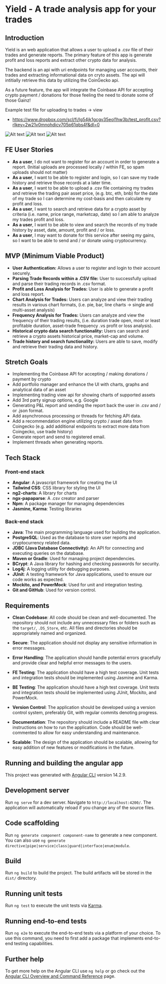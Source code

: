 # Yield - A trade analysis app for your trades

## Introduction

Yield is an web application that allows a user to upload a .csv file of their trades and generate reports. The primary feature of this app is generate profit
and loss reports and extract other crypto data for analysis.

The backend is an api with uri endpoints for managing user accounts, their trades and extracting informational data on cryto assets. The api will intitially
retrieve this data by utilizing the CoinGecko api.

As a future feature, the app will integrate the Coinbase API for accepting crypto payment / donations for those feeling the need to donate some of those Gainz!

Example test file for uploading to trades -> view 
- https://www.dropbox.com/scl/fi/lg54jk1gcgv35eol1hw3b/test_profit.csv?rlkey=2w21v0mnohdicv705p61qbs4f&dl=0

![Alt text](yield-ss1-1.PNG) ![Alt text](yield-ss2-1.PNG) ![Alt text](yield-ss3.PNG)

## FE User Stories

- **As a user**, I do not want to register for an account in order to generate a report. (Initial uploads are processed locally / within FE, so spam uploads
  should not matter)
- **As a user**, I want to be able to register and login, so I can save my trade history and retrieve those records at a later time.
- **As a user**, I want to be able to upload a .csv file containing my trades and retrieve the trading pair asset price, (e.g. btc, eth, bnb) for the date of my
  trade so I can determine my cost-basis and then calculate my profit and loss.
- **As a user**, I want to search and retrieve data for a crypto asset by criteria (i.e. name, price range, marketcap, date) so I am able to analyze my trades
  profit and loss.
- **As a user**, I want to be able to view and search the records of my trade history by asset, date, amount, profit and / or loss.
- **As a user**, I may want to donate for this service after seeing my gains, so I want to be able to send and / or donate using cryptocurrency.

## MVP (Minimum Viable Product)

- **User Authentication:** Allows a user to register and login to their account securely.
- **Parsing Trade Records within a .CSV file:** User to successfully upload and parse their trading records in .csv format.
- **Profit and Loss Analysis for Trades:** User is able to generate a profit and loss report.
- **Chart Analysis for Trades:** Users can analyze and view their trading results in various chart formats, (i.e. pie, bar, line charts -> single and
  multi-asset analysis)
- **Frequency Analysis for Trades:** Users can analyze and view the frequency of their trading results, (i.e. duration trade open, most or least profitable
  duration, asset-trade frequency .vs profit or loss analysis).
- **Historical crypto data search functionality:** Users can search and retrieve a crypto assets historical price, market-cap and volume.
- **Trade history and search functionality:** Users are able to save, modify and retrieve their trading data and history.

<!-- - User can register and login to their account and securely authenticate by jwt-token authentication
- User can parse a .csv file of their trade history and view its details in a table
- User can save, view and modify their trade history details shown within a table
- User can select header columns that will identify each column, (i.e. buy date, sell date, buy qty, sell qty, buy value, sell value, buy fee, sell) fee
- User can update their profile info
- User can retrieve historical crypto price, market cap and volume data within a chart
- User can search a crypto asset by criteria. (i.e. name, price range, marketcap, volume, date)
- User can generate and view their profit and loss for an asset within a chart view
- User can generate their profit & loss report in .csv format
- Api endpoint accepts and properly handles errors for a user registration request and creates a new account for a new user.
- Api endpoint accepts and properly handles errors for a user login request and authenticates the user using jwt authentication.
- Api endpoint accepts and properly handles errors for a registered users request to store / save their trade history data.
- Api endpoint accepts and properly handles errors for modifying trade / order history.
- Api endpoint accepts users requests to retrieve data for a crypto asset by criteria. (i.e. name, price range, marketcap, date)
- Api endpoint accepts an authenticated users request to update their profile info.
- Server is able to fetch and properly handles errors when retrieving crypto asset data from an external api. (i.e. Coingecko)
- Server is able to store / persist crypto asset data received from an external api. (i.e. Coingecko) -->

## Stretch Goals

- Implementing the Coinbase API for accepting / making donations / payment by crypto
- Add portfolio manager and enhance the UI with charts, graphs and analytical data of an asset
- Implementing trading view api for showing charts of supported assets
- Add 3rd party signup options, e.g. Google
- Generating P&L report and sending the report back the user in .csv and / or .json format.
- Add asynchronous processing or threads for fetching API data.
- Add a recommendation engine utilizing crypto / asset data from Coingecko (e.g. add additional endpoints to extract more data from Coingecko, use trade
  history)
- Generate report and send to registered email.
- Implement threads when generating reports.

## Tech Stack

### **Front-end stack**

- **Angular**: A javascript framework for creating the UI
- **Tailwind CSS**: CSS library for styling the UI
- **ng2-charts**: A library for charts
- **ngx-papaparse**: A .csv creator and parser
- **Npm**: A package manager for managing dependencies
- **Jasmine, Karma**: Testing libraries

### **Back-end stack**

- **Java**: The main programming language used for building the application.
- **PostgreSQL**: Used as the database to store user reports and cryptocurrency related data.
- **JDBC (Java Database Connectivity)**: An API for connecting and executing queries on the database.
- **Maven or Gradle**: Used for managing project dependencies.
- **BCrypt**: A Java library for hashing and checking passwords for security.
- **Log4j**: A logging utility for debugging purposes.
- **JUnit**: A testing framework for Java applications, used to ensure our code works as expected.
- **Mockito, and PowerMock**: Used for unit and integration testing.
- **Git and GitHub**: Used for version control.

## Requirements

- **Clean Codebase**: All code should be clean and well-documented. The repository should not include any unnecessary files or folders such as the `target/`,
  `.DS_Store`, etc. All files and directories should be appropriately named and organized.

- **Secure**: The application should not display any sensitive information in error messages.

- **Error Handling**: The application should handle potential errors gracefully and provide clear and helpful error messages to the users.

- **FE Testing**: The application should have a high test coverage. Unit tests and integration tests should be implemented using Jasmine and Karma.

- **BE Testing**: The application should have a high test coverage. Unit tests and integration tests should be implemented using JUnit, Mockito, and PowerMock.

- **Version Control**: The application should be developed using a version control system, preferably Git, with regular commits denoting progress.

- **Documentation**: The repository should include a README file with clear instructions on how to run the application. Code should be well-commented to allow
  for easy understanding and maintenance.

- **Scalable**: The design of the application should be scalable, allowing for easy addition of new features or modifications in the future.

## Running and building the angular app

This project was generated with [Angular CLI](https://github.com/angular/angular-cli) version 14.2.9.

## Development server

Run `ng serve` for a dev server. Navigate to `http://localhost:4200/`. The application will automatically reload if you change any of the source files.

## Code scaffolding

Run `ng generate component component-name` to generate a new component. You can also use `ng generate directive|pipe|service|class|guard|interface|enum|module`.

## Build

Run `ng build` to build the project. The build artifacts will be stored in the `dist/` directory.

## Running unit tests

Run `ng test` to execute the unit tests via [Karma](https://karma-runner.github.io).

## Running end-to-end tests

Run `ng e2e` to execute the end-to-end tests via a platform of your choice. To use this command, you need to first add a package that implements end-to-end
testing capabilities.

## Further help

To get more help on the Angular CLI use `ng help` or go check out the [Angular CLI Overview and Command Reference](https://angular.io/cli) page.
